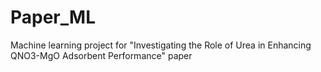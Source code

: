 # Paper_ML
Machine learning project for "Investigating the Role of Urea in Enhancing QNO3-MgO Adsorbent Performance" paper
